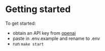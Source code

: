 # Getting started

To get started:
* obtain an API key from [openai](https://platform.openai.com/account/api-keys)
* paste in .env.example and rename to .env
* run `make start`

